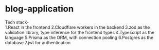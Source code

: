 # blog-application

Tech stack-<br>
1.React in the frontend
2.Cloudflare workers in the backend
3.zod as the validation library, type inference for the frontend types
4.Typescript as the language
5.Prisma as the ORM, with connection pooling
6.Postgres as the database
7.jwt for authentication
